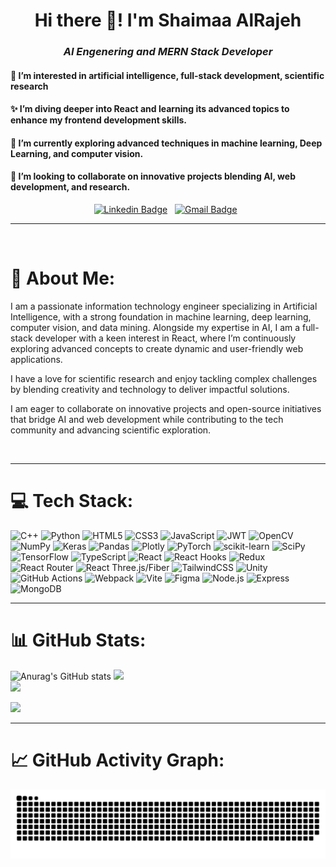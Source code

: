 <h1 align="center">Hi there 👋! I'm Shaimaa AlRajeh</h1>

<h3 align="center"><i>AI Engenering and MERN Stack Developer</i></h3>
<h4>👀 I’m interested in artificial intelligence, full-stack development, scientific research</h4>
<h4>✨ I’m diving deeper into React and learning its advanced topics to enhance my frontend development skills.</h4>
<h4>🌱 I’m currently exploring advanced techniques in machine learning, Deep Learning, and computer vision.</h4>
<h4>💞️ I’m looking to collaborate on innovative projects blending AI, web development, and research.</h4>
<div align="center">

[![Linkedin Badge](https://img.shields.io/badge/LinkedIn-0077B5?style=flat&logo=linkedin&logoColor=white)](https://www.linkedin.com/in/shaimaa-alrajeh-762a05213/)&nbsp;&nbsp;
[![Gmail Badge](https://img.shields.io/badge/Gmail-D14836?style=flat&logo=gmail&logoColor=white&link=mailto:clebiomojunior@gmail.com)](shaimaa.alrajeh@gmail.com)&nbsp;&nbsp;

---

</div>

<br>

# 💫 About Me:
<p>
I am a passionate information technology engineer specializing in Artificial Intelligence, with a strong foundation in machine learning, deep learning, computer vision, and data mining. Alongside my expertise in AI, I am a full-stack developer with a keen interest in React, where I’m continuously exploring advanced concepts to create dynamic and user-friendly web applications.  
</p>
<p>
I have a love for scientific research and enjoy tackling complex challenges by blending creativity and technology to deliver impactful solutions. 
</p>
<p>
I am eager to collaborate on innovative projects and open-source initiatives that bridge AI and web development while contributing to the tech community and advancing scientific exploration.
</p>

<br>

---


# 💻 Tech Stack:


            
          
![C++](https://img.shields.io/badge/c++-%2300599C.svg?style=for-the-badge&logo=c%2B%2B&logoColor=white) 
![Python](https://img.shields.io/badge/python-3670A0?style=for-the-badge&logo=python&logoColor=ffdd54) 
![HTML5](https://img.shields.io/badge/html5-%23E34F26.svg?style=for-the-badge&logo=html5&logoColor=white) 
![CSS3](https://img.shields.io/badge/css3-%231572B6.svg?style=for-the-badge&logo=css3&logoColor=white) 
![JavaScript](https://img.shields.io/badge/javascript-%23323330.svg?style=for-the-badge&logo=javascript&logoColor=%23F7DF1E) 
![JWT](https://img.shields.io/badge/JWT-black?style=for-the-badge&logo=JSON%20web%20tokens) 
![OpenCV](https://img.shields.io/badge/opencv-%23white.svg?style=for-the-badge&logo=opencv&logoColor=white) 
![NumPy](https://img.shields.io/badge/numpy-%23013243.svg?style=for-the-badge&logo=numpy&logoColor=white) 
![Keras](https://img.shields.io/badge/Keras-%23D00000.svg?style=for-the-badge&logo=Keras&logoColor=white) 
![Pandas](https://img.shields.io/badge/pandas-%23150458.svg?style=for-the-badge&logo=pandas&logoColor=white) 
![Plotly](https://img.shields.io/badge/Plotly-%233F4F75.svg?style=for-the-badge&logo=plotly&logoColor=white) 
![PyTorch](https://img.shields.io/badge/PyTorch-%23EE4C2C.svg?style=for-the-badge&logo=PyTorch&logoColor=white) 
![scikit-learn](https://img.shields.io/badge/scikit--learn-%23F7931E.svg?style=for-the-badge&logo=scikit-learn&logoColor=white) 
![SciPy](https://img.shields.io/badge/SciPy-%230C55A5.svg?style=for-the-badge&logo=scipy&logoColor=%white) 
![TensorFlow](https://img.shields.io/badge/TensorFlow-%23FF6F00.svg?style=for-the-badge&logo=TensorFlow&logoColor=white) 
![TypeScript](https://img.shields.io/badge/typescript-%23007ACC.svg?style=for-the-badge&logo=typescript&logoColor=white) 
![React](https://img.shields.io/badge/react-%2320232a.svg?style=for-the-badge&logo=react&logoColor=%2361DAFB) 
![React Hooks](https://img.shields.io/badge/hooks-%2315634D.svg?style=for-the-badge&logo=react&logoColor=white) 
![Redux](https://img.shields.io/badge/redux-%23764FC6.svg?style=for-the-badge&logo=redux&logoColor=white) 
![React Router](https://img.shields.io/badge/react%20router-%2320232a.svg?style=for-the-badge&logo=react-router&logoColor=%2361DAFB) 
![React Three.js/Fiber](https://img.shields.io/badge/three.js-%23000000.svg?style=for-the-badge&logo=three.js&logoColor=white) 
![TailwindCSS](https://img.shields.io/badge/tailwindcss-%2338B2AC.svg?style=for-the-badge&logo=tailwind-css&logoColor=white) 
![Unity](https://img.shields.io/badge/unity-%2321B6A8.svg?style=for-the-badge&logo=unity&logoColor=white) 
![GitHub Actions](https://img.shields.io/badge/github%20actions-%232671E5.svg?style=for-the-badge&logo=github-actions&logoColor=white) 
![Webpack](https://img.shields.io/badge/webpack-%238DD3D2.svg?style=for-the-badge&logo=webpack&logoColor=black) 
![Vite](https://img.shields.io/badge/vite-%231c1c1c.svg?style=for-the-badge&logo=vite&logoColor=F7DF1E) 
![Figma](https://img.shields.io/badge/figma-%23F24E1E.svg?style=for-the-badge&logo=figma&logoColor=white)
![Node.js](https://img.shields.io/badge/node.js-%2343853D.svg?style=for-the-badge&logo=node.js&logoColor=white) 
![Express](https://img.shields.io/badge/express.js-%23404d59.svg?style=for-the-badge&logo=express&logoColor=white) 
![MongoDB](https://img.shields.io/badge/mongodb-%2347A248.svg?style=for-the-badge&logo=mongodb&logoColor=white)

---
# 📊 GitHub Stats:
![Anurag's GitHub stats](https://github-readme-stats.vercel.app/api?username=shaimaa-alrajeh&show_icons=true&theme=merko)
![](https://github-readme-streak-stats.herokuapp.com/?user=shaimaa-alrajeh&theme=merko&hide_border=false)<br/>
![](https://github-readme-stats.vercel.app/api/top-langs/?username=shaimaa-alrajeh&theme=merko&hide_border=false&include_all_commits=false&count_private=false&layout=compact)

[![](https://visitcount.itsvg.in/api?id=shaimaa-alrajeh&icon=0&color=0)](https://visitcount.itsvg.in)

---
# 📈 GitHub Activity Graph:
![Your Contribution Graph](https://raw.githubusercontent.com/Platane/snk/output/github-contribution-grid-snake.svg)


